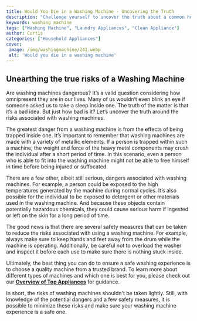 ```yaml
---
title: Would You Die in a Washing Machine - Uncovering the Truth
description: "Challenge yourself to uncover the truth about a common household appliance - would you die in a washing machine Learn the real answer from this blog post and find out safety tips and precautions too"
keywords: washing machine
tags: ["Washing Machine", "Laundry Appliances", "Clean Appliance"]
author: Curtis
categories: ["Household Appliances"]
cover: 
 image: /img/washingmachine/241.webp
 alt: 'Would you die in a washing machine'
---
```

## Unearthing the true risks of a Washing Machine

Are washing machines dangerous? It’s a valid question considering how omnipresent they are in our lives. Many of us wouldn’t even blink an eye if someone asked us to take a sleep inside one. The truth of the matter is that it’s a bad idea. But just how bad is it? Let’s uncover the truth around the risks associated with washing machines.

The greatest danger from a washing machine is from the effects of being trapped inside one. It’s important to remember that washing machines are made with a variety of metallic elements. If a person is trapped within such a machine, the weight and force of the heavy metal components may crush the individual after a short period of time. In this scenario, even a person who is able to fit into the washing machine might not be able to free himself in time before being injured or suffocated.

There are a few other, albeit still serious, dangers associated with washing machines. For example, a person could be exposed to the high temperatures generated by the machine during normal cycles. It’s also possible for the individual to be exposed to detergent or other materials used in the washing machine. And because these objects contain potentially hazardous chemicals, they could cause serious harm if ingested or left on the skin for a long period of time.

The good news is that there are several safety measures that can be taken to reduce the risks associated with using a washing machine. For example, always make sure to keep hands and feet away from the drum while the machine is operating. Additionally, be careful not to overload the washer and inspect it before each use to make sure there is nothing stuck inside.

Ultimately, the best thing you can do to ensure a safe washing experience is to choose a quality machine from a trusted brand. To learn more about different types of machines and which one is best for you, please check out our **[Overview of Top Appliances](./pages/appliance-overview)** for guidance.

In short, the risks of washing machines shouldn't be taken lightly. Still, with knowledge of the potential dangers and a few safety measures, it is possible to minimize these risks and make sure your washing machine experience is a safe one.
